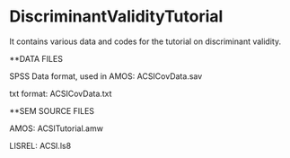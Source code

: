 # DiscriminantValidityTutorial
It contains various data and codes for the tutorial on discriminant validity.


**DATA FILES

SPSS Data format, used in AMOS: ACSICovData.sav

txt format: ACSICovData.txt



**SEM SOURCE FILES

AMOS: ACSITutorial.amw

LISREL: ACSI.ls8
